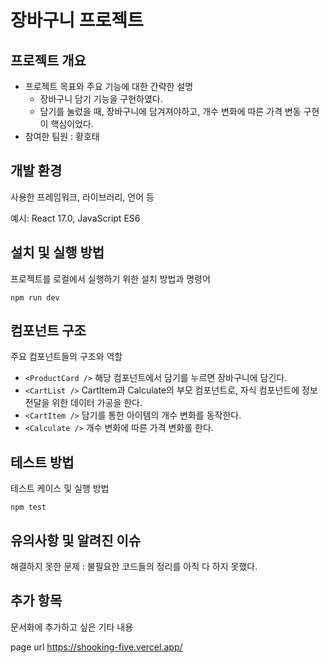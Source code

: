 # 장바구니 프로젝트

## 프로젝트 개요

- 프로젝트 목표와 주요 기능에 대한 간략한 설명
  - 장바구니 담기 기능을 구현하였다.
  - 담기를 눌렀을 때, 장바구니에 담겨져야하고,
    개수 변화에 따른 가격 변동 구현이 핵심이었다.
- 참여한 팀원 : 황호태

## 개발 환경

사용한 프레임워크, 라이브러리, 언어 등

예시: React 17.0, JavaScript ES6

## 설치 및 실행 방법

프로젝트를 로컬에서 실행하기 위한 설치 방법과 명령어

```
npm run dev
```

## 컴포넌트 구조

주요 컴포넌트들의 구조와 역할

- `<ProductCard />` 해당 컴포넌트에서 담기를 누르면 장바구니에 담긴다.
- `<CartList />` CartItem과 Calculate의 부모 컴포넌트로,
  자식 컴포넌트에 정보 전달을 위한 데이터 가공을 한다.
- `<CartItem />` 담기를 통한 아이템의 개수 변화를 동작한다.
- `<Calculate />` 개수 변화에 따른 가격 변화를 한다.

## 테스트 방법

테스트 케이스 및 실행 방법

```
npm test
```

## 유의사항 및 알려진 이슈

해결하지 못한 문제 : 불필요한 코드들의 정리를 아직 다 하지 못했다.

## 추가 항목

문서화에 추가하고 싶은 기타 내용

page url
https://shooking-five.vercel.app/
